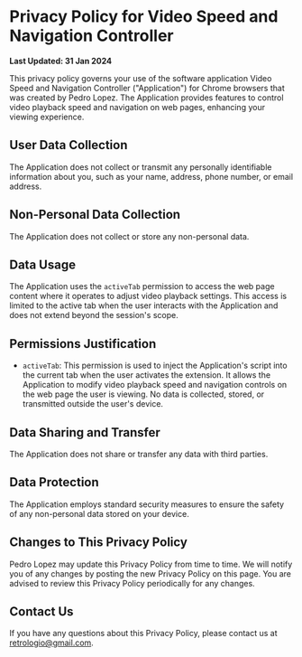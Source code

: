# Privacy Policy for Video Speed and Navigation Controller

**Last Updated: 31 Jan 2024**

This privacy policy governs your use of the software application Video Speed and Navigation Controller ("Application") for Chrome browsers that was created by Pedro Lopez. The Application provides features to control video playback speed and navigation on web pages, enhancing your viewing experience.

## User Data Collection

The Application does not collect or transmit any personally identifiable information about you, such as your name, address, phone number, or email address.

## Non-Personal Data Collection

The Application does not collect or store any non-personal data.

## Data Usage

The Application uses the `activeTab` permission to access the web page content where it operates to adjust video playback settings. This access is limited to the active tab when the user interacts with the Application and does not extend beyond the session's scope.

## Permissions Justification

- `activeTab`: This permission is used to inject the Application's script into the current tab when the user activates the extension. It allows the Application to modify video playback speed and navigation controls on the web page the user is viewing. No data is collected, stored, or transmitted outside the user's device.

## Data Sharing and Transfer

The Application does not share or transfer any data with third parties.

## Data Protection

The Application employs standard security measures to ensure the safety of any non-personal data stored on your device.

## Changes to This Privacy Policy

Pedro Lopez may update this Privacy Policy from time to time. We will notify you of any changes by posting the new Privacy Policy on this page. You are advised to review this Privacy Policy periodically for any changes.

## Contact Us

If you have any questions about this Privacy Policy, please contact us at retrologio@gmail.com.
